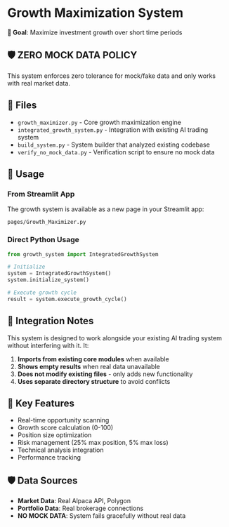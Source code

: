 # Growth Maximization System

**🎯 Goal**: Maximize investment growth over short time periods

## 🛡️ ZERO MOCK DATA POLICY
This system enforces zero tolerance for mock/fake data and only works with real market data.

## 📁 Files

- `growth_maximizer.py` - Core growth maximization engine
- `integrated_growth_system.py` - Integration with existing AI trading system
- `build_system.py` - System builder that analyzed existing codebase
- `verify_no_mock_data.py` - Verification script to ensure no mock data

## 🚀 Usage

### From Streamlit App
The growth system is available as a new page in your Streamlit app:
```
pages/Growth_Maximizer.py
```

### Direct Python Usage
```python
from growth_system import IntegratedGrowthSystem

# Initialize
system = IntegratedGrowthSystem()
system.initialize_system()

# Execute growth cycle
result = system.execute_growth_cycle()
```

## 🔧 Integration Notes

This system is designed to work alongside your existing AI trading system without interfering with it. It:

1. **Imports from existing core modules** when available
2. **Shows empty results** when real data unavailable
3. **Does not modify existing files** - only adds new functionality
4. **Uses separate directory structure** to avoid conflicts

## 🎯 Key Features

- Real-time opportunity scanning
- Growth score calculation (0-100)
- Position size optimization
- Risk management (25% max position, 5% max loss)
- Technical analysis integration
- Performance tracking

## 🛡️ Data Sources

- **Market Data**: Real Alpaca API, Polygon
- **Portfolio Data**: Real brokerage connections
- **NO MOCK DATA**: System fails gracefully without real data